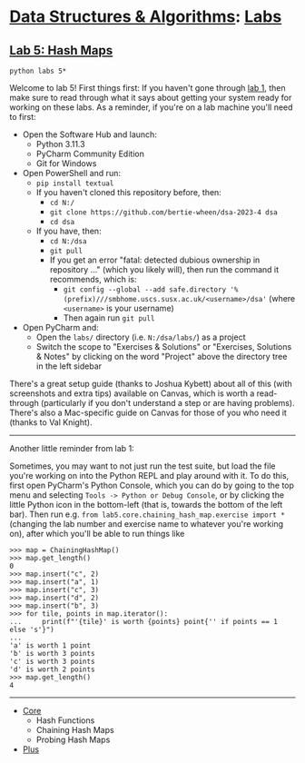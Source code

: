 # [Data Structures & Algorithms](https://github.com/bertie-wheen/dsa-2023-4/blob/trunk/README.md): [Labs](https://github.com/bertie-wheen/dsa-2023-4/blob/trunk/labs/README.md)

## [Lab 5: Hash Maps](https://github.com/bertie-wheen/dsa-2023-4/blob/trunk/labs/lab5/README.md)
```shell
python labs 5*
```

Welcome to lab 5! First things first: If you haven't gone through
[lab 1](https://github.com/bertie-wheen/dsa-2023-4/blob/trunk/labs/lab1/README.md), then make sure to read through
what it says about getting your system ready for working on these labs. As a reminder, if you're on a lab machine you'll
need to first:
- Open the Software Hub and launch:
  - Python 3.11.3
  - PyCharm Community Edition
  - Git for Windows
- Open PowerShell and run:
  - `pip install textual`
  - If you haven't cloned this repository before, then:
    - `cd N:/`
    - `git clone https://github.com/bertie-wheen/dsa-2023-4 dsa`
    - `cd dsa`
  - If you have, then:
    - `cd N:/dsa`
    - `git pull`
    - If you get an error "fatal: detected dubious ownership in repository ..." (which you likely will),
      then run the command it recommends, which is:
      - `git config --global --add safe.directory '%(prefix)///smbhome.uscs.susx.ac.uk/<username>/dsa'`
        (where `<username>` is your username)
      - Then again run `git pull`
- Open PyCharm and:
  - Open the `labs/` directory (i.e. `N:/dsa/labs/`) as a project
  - Switch the scope to "Exercises & Solutions" or "Exercises, Solutions & Notes" by clicking on the word "Project"
    above the directory tree in the left sidebar

There's a great setup guide (thanks to Joshua Kybett) about all of this (with screenshots and extra tips) available on
Canvas, which is worth a read-through (particularly if you don't understand a step or are having problems). There's
also a Mac-specific guide on Canvas for those of you who need it (thanks to Val Knight).

---

Another little reminder from lab 1:

Sometimes, you may want to not just run the test suite, but load the file you're working on into the Python REPL and
play around with it. To do this, first open PyCharm's Python Console, which you can do by going to the top menu and
selecting `Tools -> Python or Debug Console`, or by clicking the little Python icon in the bottom-left (that is, towards
the bottom of the left bar). Then run e.g. `from lab5.core.chaining_hash_map.exercise import *` (changing the lab number
and exercise name to whatever you're working on), after which you'll be able to run things like
```pycon
>>> map = ChainingHashMap()
>>> map.get_length()
0
>>> map.insert("c", 2)
>>> map.insert("a", 1)
>>> map.insert("c", 3)
>>> map.insert("d", 2)
>>> map.insert("b", 3)
>>> for tile, points in map.iterator():
...     print(f"'{tile}' is worth {points} point{'' if points == 1 else 's'}")
...
'a' is worth 1 point
'b' is worth 3 points
'c' is worth 3 points
'd' is worth 2 points
>>> map.get_length()
4
```

---

- [Core](https://github.com/bertie-wheen/dsa-2023-4/blob/trunk/labs/lab5/core/README.md)
  - Hash Functions
  - Chaining Hash Maps
  - Probing Hash Maps
- [Plus](https://github.com/bertie-wheen/dsa-2023-4/blob/trunk/labs/lab5/plus/README.md)
